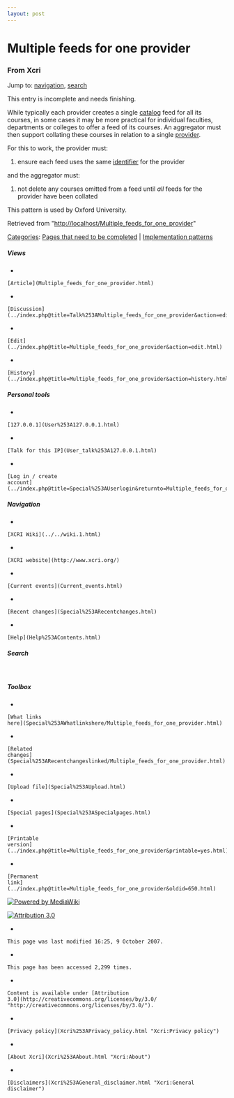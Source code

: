 ```yaml
---
layout: post
---
```


<script>
  (function(i,s,o,g,r,a,m){i['GoogleAnalyticsObject']=r;i[r]=i[r]||function(){
  (i[r].q=i[r].q||[]).push(arguments)},i[r].l=1*new Date();a=s.createElement(o),
  m=s.getElementsByTagName(o)[0];a.async=1;a.src=g;m.parentNode.insertBefore(a,m)
  })(window,document,'script','https://www.google-analytics.com/analytics.js','ga');

  ga('create', 'UA-73710929-3', 'auto');
  ga('send', 'pageview');

</script>







Multiple feeds for one provider 
===============================













### From Xcri 







Jump to: [navigation](Multiple_feeds_for_one_provider.html#column-one),
[search](Multiple_feeds_for_one_provider.html#searchInput)





This entry is incomplete and needs finishing.



While typically each provider creates a single
[catalog](Catalog.html "Catalog") feed for all its courses, in some
cases it may be more practical for individual faculties, departments or
colleges to offer a feed of its courses. An aggregator must then support
collating these courses in relation to a single
[provider](Provider.html "Provider").

For this to work, the provider must:

1.  ensure each feed uses the same
    [identifier](Identifier.html "Identifier") for the provider

and the aggregator must:

1.  not delete any courses omitted from a feed until *all* feeds for the
    provider have been collated

This pattern is used by Oxford University.



Retrieved from
"[http://localhost/Multiple\_feeds\_for\_one\_provider](Multiple_feeds_for_one_provider.html)"





[Categories](Special%253ACategories.html "Special:Categories"): [Pages that need to be
completed](Category%253APages_that_need_to_be_completed.html "Category:Pages that need to be completed")
| [Implementation
patterns](Category%253AImplementation_patterns.html "Category:Implementation patterns")

















##### Views



-   

    

    [Article](Multiple_feeds_for_one_provider.html)
-   

    

    [Discussion](../index.php@title=Talk%253AMultiple_feeds_for_one_provider&action=edit.html)
-   

    

    [Edit](../index.php@title=Multiple_feeds_for_one_provider&action=edit.html)
-   

    

    [History](../index.php@title=Multiple_feeds_for_one_provider&action=history.html)







##### Personal tools



-   

    

    [127.0.0.1](User%253A127.0.0.1.html)
-   

    

    [Talk for this IP](User_talk%253A127.0.0.1.html)
-   

    

    [Log in / create
    account](../index.php@title=Special%253AUserlogin&returnto=Multiple_feeds_for_one_provider.html)











[](../../wiki.1.html "XCRI Wiki")





##### Navigation



-   

    

    [XCRI Wiki](../../wiki.1.html)
-   

    

    [XCRI website](http://www.xcri.org/)
-   

    

    [Current events](Current_events.html)
-   

    

    [Recent changes](Special%253ARecentchanges.html)
-   

    

    [Help](Help%253AContents.html)







##### Search





 









##### Toolbox



-   

    

    [What links
    here](Special%253AWhatlinkshere/Multiple_feeds_for_one_provider.html)
-   

    

    [Related
    changes](Special%253ARecentchangeslinked/Multiple_feeds_for_one_provider.html)
-   

    

    [Upload file](Special%253AUpload.html)
-   

    

    [Special pages](Special%253ASpecialpages.html)
-   

    

    [Printable
    version](../index.php@title=Multiple_feeds_for_one_provider&printable=yes.html)
-   

    

    [Permanent
    link](../index.php@title=Multiple_feeds_for_one_provider&oldid=650.html)















[![Powered by
MediaWiki](../skins/common/images/poweredby_mediawiki_88x31.png)](http://www.mediawiki.org/)





[![Attribution 3.0
](http://i.creativecommons.org/l/by/3.0/88x31.png)](http://creativecommons.org/licenses/by/3.0/)



-   

    

    This page was last modified 16:25, 9 October 2007.
-   

    

    This page has been accessed 2,299 times.
-   

    

    Content is available under [Attribution
    3.0](http://creativecommons.org/licenses/by/3.0/ "http://creativecommons.org/licenses/by/3.0/").
-   

    

    [Privacy policy](Xcri%253APrivacy_policy.html "Xcri:Privacy policy")
-   

    

    [About Xcri](Xcri%253AAbout.html "Xcri:About")
-   

    

    [Disclaimers](Xcri%253AGeneral_disclaimer.html "Xcri:General disclaimer")




